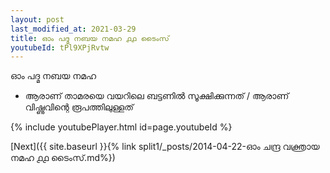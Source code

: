 ```yaml
---
layout: post
last_modified_at: 2021-03-29
title: ഓം പദ്മ നബയ നമഹ ൧൧ ടൈംസ്
youtubeId: tPl9XPjRvtw
---
```

 
 
 ഓം പദ്മ നബയ നമഹ 
 
 -  ആരാണ് താമരയെ വയറിലെ ബട്ടണിൽ സൂക്ഷിക്കുന്നത് / ആരാണ് വിഷ്ണുവിന്റെ രൂപത്തിലുള്ളത് 
 
  
 
  
 
 
 
 
 
 


{% include youtubePlayer.html id=page.youtubeId %}
 
[Next]({{ site.baseurl }}{% link  split1/_posts/2014-04-22-ഓം ചന്ദ്ര വക്ത്രായ നമഹ ൧൧ ടൈംസ്.md%})
 
